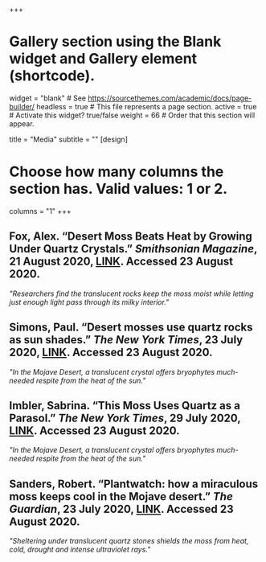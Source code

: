 +++
# Gallery section using the Blank widget and Gallery element (shortcode).
widget = "blank"  # See https://sourcethemes.com/academic/docs/page-builder/
headless = true  # This file represents a page section.
active = true  # Activate this widget? true/false
weight = 66  # Order that this section will appear.

title = "Media"
subtitle = ""
[design]
  # Choose how many columns the section has. Valid values: 1 or 2.
  columns = "1"
+++

<h2>Fox, Alex. “Desert Moss Beats Heat by Growing Under Quartz Crystals.” <i>Smithsonian Magazine</i>, 21 August 2020, <a href="https://www.smithsonianmag.com/smart-news/desert-moss-beats-heat-growing-under-quartz-crystals-180975624/" target="_blank">LINK</a>. Accessed 23 August 2020.</h2>
<i>"Researchers find the translucent rocks keep the moss moist while letting just enough light pass through its milky interior."</i> 
<br>
<h2>Simons, Paul. “Desert mosses use quartz rocks as sun shades.” <i>The New York Times</i>, 23 July 2020, <a href="https://news.berkeley.edu/2020/07/23/desert-mosses-use-quartz-rocks-as-sun-shades/" target="_blank">LINK</a>. Accessed 23 August 2020.</h2>
<i>"In the Mojave Desert, a translucent crystal offers bryophytes much-needed respite from the heat of the sun."</i> 
<br>
<h2>Imbler, Sabrina. “This Moss Uses Quartz as a Parasol.” <i>The New York Times</i>, 29 July 2020, <a href="https://www.nytimes.com/2020/07/29/science/moss-quartz-biology-syntrichia.html" target="_blank">LINK</a>. Accessed 23 August 2020.</h2>
<i>"In the Mojave Desert, a translucent crystal offers bryophytes much-needed respite from the heat of the sun."</i> 
<br>
<h2>Sanders, Robert. “Plantwatch: how a miraculous moss keeps cool in the Mojave desert.” <i>The Guardian</i>, 23 July 2020, <a href="https://www.theguardian.com/science/2020/aug/18/plantwatch-how-a-miraculous-moss-keeps-cool-in-the-mojave-desert" target="_blank">LINK</a>. Accessed 23 August 2020.</h2>
<i>"Sheltering under translucent quartz stones shields the moss from heat, cold, drought and intense ultraviolet rays."</i> 
<br>
